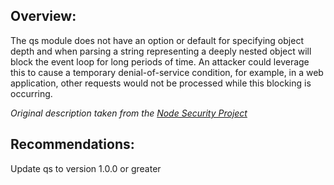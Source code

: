 ## Overview:
The qs module does not have an option or default for specifying object depth and when parsing a string representing a deeply nested object will block the event loop for long periods of time. An attacker could leverage this to cause a temporary denial-of-service condition, for example, in a web application, other requests would not be processed while this blocking is occurring.

_Original description taken from the [Node Security Project](https://nodesecurity.io/)_

## Recommendations:
Update qs to version 1.0.0 or greater
